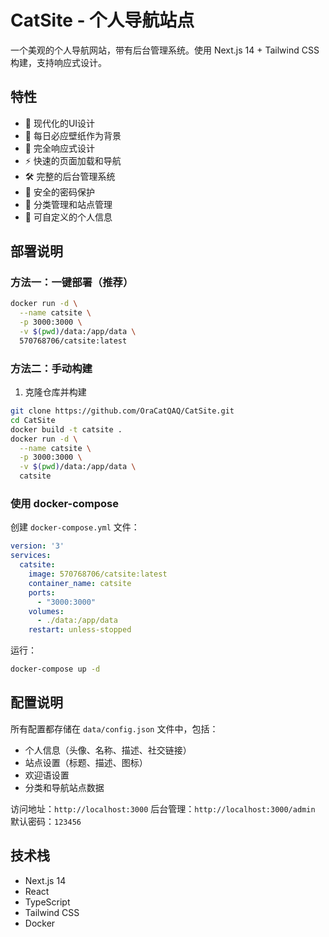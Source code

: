 # CatSite - 个人导航站点

一个美观的个人导航网站，带有后台管理系统。使用 Next.js 14 + Tailwind CSS 构建，支持响应式设计。

## 特性

- 🎨 现代化的UI设计
- 🌈 每日必应壁纸作为背景
- 📱 完全响应式设计
- ⚡️ 快速的页面加载和导航
- 🛠️ 完整的后台管理系统
- 🔐 安全的密码保护
- 🎯 分类管理和站点管理
- 📝 可自定义的个人信息

## 部署说明

### 方法一：一键部署（推荐）

```bash
docker run -d \
  --name catsite \
  -p 3000:3000 \
  -v $(pwd)/data:/app/data \
  570768706/catsite:latest
```

### 方法二：手动构建

1. 克隆仓库并构建
```bash
git clone https://github.com/OraCatQAQ/CatSite.git
cd CatSite
docker build -t catsite .
docker run -d \
  --name catsite \
  -p 3000:3000 \
  -v $(pwd)/data:/app/data \
  catsite
```

### 使用 docker-compose

创建 `docker-compose.yml` 文件：
```yaml
version: '3'
services:
  catsite:
    image: 570768706/catsite:latest
    container_name: catsite
    ports:
      - "3000:3000"
    volumes:
      - ./data:/app/data
    restart: unless-stopped
```

运行：
```bash
docker-compose up -d
```

## 配置说明

所有配置都存储在 `data/config.json` 文件中，包括：

- 个人信息（头像、名称、描述、社交链接）
- 站点设置（标题、描述、图标）
- 欢迎语设置
- 分类和导航站点数据

访问地址：`http://localhost:3000`
后台管理：`http://localhost:3000/admin`
默认密码：`123456`

## 技术栈

- Next.js 14
- React
- TypeScript
- Tailwind CSS
- Docker

